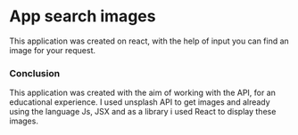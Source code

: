 # App search images

This application was created on react, with the help of input you can find an image for your request.

### Conclusion

This application was created with the aim of working with the API, for an educational experience. I used unsplash API to get images and already using the language Js, JSX and as a library i used React to display these images.
